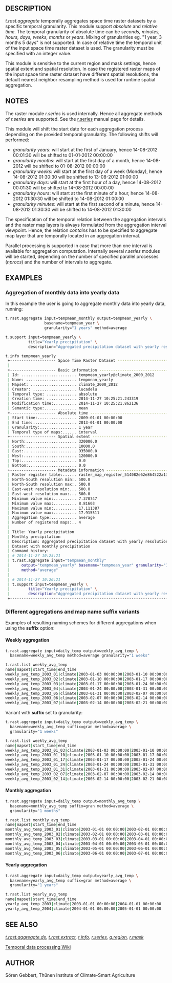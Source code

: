 ## DESCRIPTION

*t.rast.aggregate* temporally aggregates space time raster datasets by a
specific temporal granularity. This module support *absolute* and
*relative time*. The temporal granularity of absolute time can be
*seconds, minutes, hours, days, weeks, months* or *years*. Mixing of
granularities eg. "1 year, 3 months 5 days" is not supported. In case of
relative time the temporal unit of the input space time raster dataset
is used. The granularity must be specified with an integer value.

This module is sensitive to the current region and mask settings, hence
spatial extent and spatial resolution. In case the registered raster
maps of the input space time raster dataset have different spatial
resolutions, the default nearest neighbor resampling method is used for
runtime spatial aggregation.

## NOTES

The raster module *r.series* is used internally. Hence all aggregate
methods of *r.series* are supported. See the [r.series](r.series.md)
manual page for details.

This module will shift the start date for each aggregation process
depending on the provided temporal granularity. The following shifts
will performed:

- *granularity years*: will start at the first of January, hence
  14-08-2012 00:01:30 will be shifted to 01-01-2012 00:00:00
- *granularity months*: will start at the first day of a month, hence
  14-08-2012 will be shifted to 01-08-2012 00:00:00
- *granularity weeks*: will start at the first day of a week (Monday),
  hence 14-08-2012 01:30:30 will be shifted to 13-08-2012 01:00:00
- *granularity days*: will start at the first hour of a day, hence
  14-08-2012 00:01:30 will be shifted to 14-08-2012 00:00:00
- *granularity hours*: will start at the first minute of a hour, hence
  14-08-2012 01:30:30 will be shifted to 14-08-2012 01:00:00
- *granularity minutes*: will start at the first second of a minute,
  hence 14-08-2012 01:30:30 will be shifted to 14-08-2012 01:30:00

The specification of the temporal relation between the aggregation
intervals and the raster map layers is always formulated from the
aggregation interval viewpoint. Hence, the relation *contains* has to be
specified to aggregate map layer that are temporally located in an
aggregation interval.

Parallel processing is supported in case that more than one interval is
available for aggregation computation. Internally several *r.series*
modules will be started, depending on the number of specified parallel
processes (*nprocs*) and the number of intervals to aggregate.

## EXAMPLES

### Aggregation of monthly data into yearly data

In this example the user is going to aggregate monthly data into yearly
data, running:

```bash
t.rast.aggregate input=tempmean_monthly output=tempmean_yearly \
                 basename=tempmean_year \
                 granularity="1 years" method=average

t.support input=tempmean_yearly \
          title="Yearly precipitation" \
          description="Aggregated precipitation dataset with yearly resolution"

t.info tempmean_yearly
 +-------------------- Space Time Raster Dataset -----------------------------+
 |                                                                            |
 +-------------------- Basic information -------------------------------------+
 | Id: ........................ tempmean_yearly@climate_2000_2012
 | Name: ...................... tempmean_yearly
 | Mapset: .................... climate_2000_2012
 | Creator: ................... lucadelu
 | Temporal type: ............. absolute
 | Creation time: ............. 2014-11-27 10:25:21.243319
 | Modification time:.......... 2014-11-27 10:25:21.862136
 | Semantic type:.............. mean
 +-------------------- Absolute time -----------------------------------------+
 | Start time:................. 2009-01-01 00:00:00
 | End time:................... 2013-01-01 00:00:00
 | Granularity:................ 1 year
 | Temporal type of maps:...... interval
 +-------------------- Spatial extent ----------------------------------------+
 | North:...................... 320000.0
 | South:...................... 10000.0
 | East:.. .................... 935000.0
 | West:....................... 120000.0
 | Top:........................ 0.0
 | Bottom:..................... 0.0
 +-------------------- Metadata information ----------------------------------+
 | Raster register table:...... raster_map_register_514082e62e864522a13c8123d1949dea
 | North-South resolution min:. 500.0
 | North-South resolution max:. 500.0
 | East-west resolution min:... 500.0
 | East-west resolution max:... 500.0
 | Minimum value min:.......... 7.370747
 | Minimum value max:.......... 8.81603
 | Maximum value min:.......... 17.111387
 | Maximum value max:.......... 17.915511
 | Aggregation type:........... average
 | Number of registered maps:.. 4
 |
 | Title: Yearly precipitation
 | Monthly precipitation
 | Description: Aggregated precipitation dataset with yearly resolution
 | Dataset with monthly precipitation
 | Command history:
 | # 2014-11-27 10:25:21
 | t.rast.aggregate input="tempmean_monthly"
 |     output="tempmean_yearly" basename="tempmean_year" granularity="1 years"
 |     method="average"
 |
 | # 2014-11-27 10:26:21
 | t.support input=tempmean_yearly \
 |        title="Yearly precipitation" \
 |        description="Aggregated precipitation dataset with yearly resolution"
 +----------------------------------------------------------------------------+
```

### Different aggregations and map name suffix variants

Examples of resulting naming schemes for different aggregations when
using the **suffix** option:

#### Weekly aggregation

```bash
t.rast.aggregate input=daily_temp output=weekly_avg_temp \
  basename=weekly_avg_temp method=average granularity="1 weeks"

t.rast.list weekly_avg_temp
name|mapset|start_time|end_time
weekly_avg_temp_2003_01|climate|2003-01-03 00:00:00|2003-01-10 00:00:00
weekly_avg_temp_2003_02|climate|2003-01-10 00:00:00|2003-01-17 00:00:00
weekly_avg_temp_2003_03|climate|2003-01-17 00:00:00|2003-01-24 00:00:00
weekly_avg_temp_2003_04|climate|2003-01-24 00:00:00|2003-01-31 00:00:00
weekly_avg_temp_2003_05|climate|2003-01-31 00:00:00|2003-02-07 00:00:00
weekly_avg_temp_2003_06|climate|2003-02-07 00:00:00|2003-02-14 00:00:00
weekly_avg_temp_2003_07|climate|2003-02-14 00:00:00|2003-02-21 00:00:00
```

Variant with **suffix** set to granularity:

```bash
t.rast.aggregate input=daily_temp output=weekly_avg_temp \
  basename=weekly_avg_temp suffix=gran method=average \
  granularity="1 weeks"

t.rast.list weekly_avg_temp
name|mapset|start_time|end_time
weekly_avg_temp_2003_01_03|climate|2003-01-03 00:00:00|2003-01-10 00:00:00
weekly_avg_temp_2003_01_10|climate|2003-01-10 00:00:00|2003-01-17 00:00:00
weekly_avg_temp_2003_01_17|climate|2003-01-17 00:00:00|2003-01-24 00:00:00
weekly_avg_temp_2003_01_24|climate|2003-01-24 00:00:00|2003-01-31 00:00:00
weekly_avg_temp_2003_01_31|climate|2003-01-31 00:00:00|2003-02-07 00:00:00
weekly_avg_temp_2003_02_07|climate|2003-02-07 00:00:00|2003-02-14 00:00:00
weekly_avg_temp_2003_02_14|climate|2003-02-14 00:00:00|2003-02-21 00:00:00
```

#### Monthly aggregation

```bash
t.rast.aggregate input=daily_temp output=monthly_avg_temp \
  basename=monthly_avg_temp suffix=gran method=average \
  granularity="1 months"

t.rast.list monthly_avg_temp
name|mapset|start_time|end_time
monthly_avg_temp_2003_01|climate|2003-01-01 00:00:00|2003-02-01 00:00:00
monthly_avg_temp_2003_02|climate|2003-02-01 00:00:00|2003-03-01 00:00:00
monthly_avg_temp_2003_03|climate|2003-03-01 00:00:00|2003-04-01 00:00:00
monthly_avg_temp_2003_04|climate|2003-04-01 00:00:00|2003-05-01 00:00:00
monthly_avg_temp_2003_05|climate|2003-05-01 00:00:00|2003-06-01 00:00:00
monthly_avg_temp_2003_06|climate|2003-06-01 00:00:00|2003-07-01 00:00:00
```

#### Yearly aggregation

```bash
t.rast.aggregate input=daily_temp output=yearly_avg_temp \
  basename=yearly_avg_temp suffix=gran method=average \
  granularity="1 years"

t.rast.list yearly_avg_temp
name|mapset|start_time|end_time
yearly_avg_temp_2003|climate|2003-01-01 00:00:00|2004-01-01 00:00:00
yearly_avg_temp_2004|climate|2004-01-01 00:00:00|2005-01-01 00:00:00
```

## SEE ALSO

*[t.rast.aggregate.ds](t.rast.aggregate.ds.md),
[t.rast.extract](t.rast.extract.md), [t.info](t.info.md),
[r.series](r.series.md), [g.region](g.region.md), [r.mask](r.mask.md)*

[Temporal data processing
Wiki](https://grasswiki.osgeo.org/wiki/Temporal_data_processing)

## AUTHOR

Sören Gebbert, Thünen Institute of Climate-Smart Agriculture
